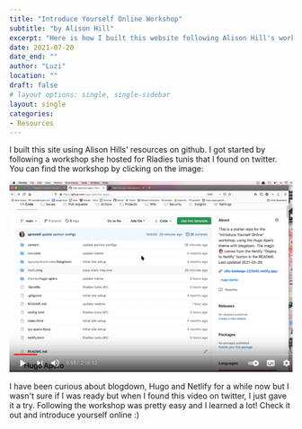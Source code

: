```yaml
---
title: "Introduce Yourself Online Workshop"
subtitle: "by Alison Hill"
excerpt: "Here is how I built this website following Alison Hill's workshop for Rladies Tunis on Youtube."
date: 2021-07-20
date_end: ""
author: "Luzi"
location: ""
draft: false
# layout options: single, single-sidebar
layout: single
categories:
- Resources
---
```


I built this site using Alison Hills' resources on github. I got started by following a workshop she hosted for Rladies tunis that I found on twitter. You can find the workshop by clicking on the image:

[![IYO Workshop Video Preview](youtube_preview.png)](https://www.youtube.com/watch?v=RksaNh5Ywbo)

I have been curious about blogdown, Hugo and Netlify for a while now but I wasn't sure if I was ready but when I found this video on twitter, I just gave it a try. Following the workshop was pretty easy and I learned a lot! Check it out and introduce yourself online :)
